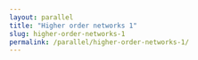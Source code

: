 ```yaml
---
layout: parallel
title: "Higher order networks 1"
slug: higher-order-networks-1
permalink: /parallel/higher-order-networks-1/
---
```

